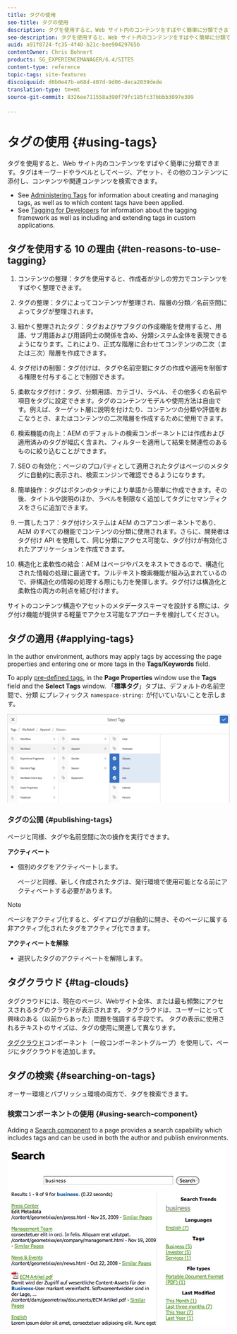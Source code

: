 ```yaml
---
title: タグの使用
seo-title: タグの使用
description: タグを使用すると、Web サイト内のコンテンツをすばやく簡単に分類できます。
seo-description: タグを使用すると、Web サイト内のコンテンツをすばやく簡単に分類できます。
uuid: a91f8724-fc35-4f40-b21c-bee90429765b
contentOwner: Chris Bohnert
products: SG_EXPERIENCEMANAGER/6.4/SITES
content-type: reference
topic-tags: site-features
discoiquuid: d0b0e47b-e68d-407d-9d06-deca2039dede
translation-type: tm+mt
source-git-commit: 8326ee711558a390f79fc185fc37bbbb3097e309

---
```



# タグの使用 {#using-tags}

タグを使用すると、Web サイト内のコンテンツをすばやく簡単に分類できます。タグはキーワードやラベルとしてページ、アセット、その他のコンテンツに添付し、コンテンツや関連コンテンツを検索できます。

* See [Administering Tags](/help/sites-administering/tags.md) for information about creating and managing tags, as well as to which content tags have been applied.
* See [Tagging for Developers](/help/sites-developing/tags.md) for information about the tagging framework as well as including and extending tags in custom applications.

## タグを使用する 10 の理由 {#ten-reasons-to-use-tagging}

1. コンテンツの整理：タグを使用すると、作成者が少しの労力でコンテンツをすばやく整理できます。

1. タグの整理：タグによってコンテンツが整理され、階層の分類／名前空間によってタグが整理されます。

1. 細かく整理されたタグ：タグおよびサブタグの作成機能を使用すると、用語、サブ用語および用語同士の関係を含め、分類システム全体を表現できるようになります。これにより、正式な階層に合わせてコンテンツの二次（または三次）階層を作成できます。

1. タグ付けの制御：タグ付けは、タグや名前空間にタグの作成や適用を制御する権限を付与することで制御できます。

1. 柔軟なタグ付け：タグ、分類用語、カテゴリ、ラベル、その他多くの名前や項目をタグに設定できます。タグのコンテンツモデルや使用方法は自由です。例えば、ターゲット層に説明を付けたり、コンテンツの分類や評価をおこなうとき、またはコンテンツの二次階層を作成するために使用できます。

1. 検索機能の向上：AEM のデフォルトの検索コンポーネントには作成および適用済みのタグが幅広く含まれ、フィルターを適用して結果を関連性のあるものに絞り込むことができます。

1. SEO の有効化：ページのプロパティとして適用されたタグはページのメタタグに自動的に表示され、検索エンジンで確認できるようになります。

1. 簡単操作：タグはボタンのタッチにより単語から簡単に作成できます。その後、タイトルや説明のほか、ラベルを制限なく追加してタグにセマンティクスをさらに追加できます。

1. 一貫したコア：タグ付けシステムは AEM のコアコンポーネントであり、AEM のすべての機能でコンテンツの分類に使用されます。さらに、開発者はタグ付け API を使用して、同じ分類にアクセス可能な、タグ付けが有効化されたアプリケーションを作成できます。

1. 構造化と柔軟性の結合：AEM はページやパスをネストできるので、構造化された情報の処理に最適です。フルテキスト検索機能が組み込まれているので、非構造化の情報の処理する際にも力を発揮します。タグ付けは構造化と柔軟性の両方の利点を結び付けます。

サイトのコンテンツ構造やアセットのメタデータスキーマを設計する際には、タグ付け機能が提供する軽量でアクセス可能なアプローチを検討してください。

## タグの適用 {#applying-tags}

In the author environment, authors may apply tags by accessing the page properties and entering one or more tags in the **Tags/Keywords** field.

To apply [pre-defined tags](/help/sites-administering/tags.md), in the **Page Properties** window use the **Tags** field and the **Select Tags** window. 「**標準タグ**」タブは、デフォルトの名前空間で、分類  にプレフィックス `namespace-string:` が付いていないことを示します。

![chlimage_1-92](assets/chlimage_1-92.png)

### タグの公開 {#publishing-tags}

ページと同様、タグや名前空間に次の操作を実行できます。

**アクティベート**

* 個別のタグをアクティベートします。

   ページと同様、新しく作成されたタグは、発行環境で使用可能となる前にアクティベートする必要があります。

>[!NOTE]
>
>ページをアクティブ化すると、ダイアログが自動的に開き、そのページに属する非アクティブ化されたタグをアクティブ化できます。

**アクティベートを解除**

* 選択したタグのアクティベートを解除します。

## タグクラウド {#tag-clouds}

タグクラウドには、現在のページ、Webサイト全体、または最も頻繁にアクセスされるタグのクラウドが表示されます。 タグクラウドは、ユーザーにとって興味のある（以前からあった）問題を強調する手段です。 タグの表示に使用されるテキストのサイズは、タグの使用に関連して異なります。

[タグクラウド](/help/sites-authoring/default-components-foundation.md#tag-cloud)コンポーネント（一般コンポーネントグループ）を使用して、ページにタグクラウドを追加します。

## タグの検索 {#searching-on-tags}

オーサー環境とパブリッシュ環境の両方で、タグを検索できます。

### 検索コンポーネントの使用 {#using-search-component}

Adding a [Search component](/help/sites-authoring/default-components-foundation.md#search) to a page provides a search capability which includes tags and can be used in both the author and publish environments.

![chlimage_1-93](assets/chlimage_1-93.png)

